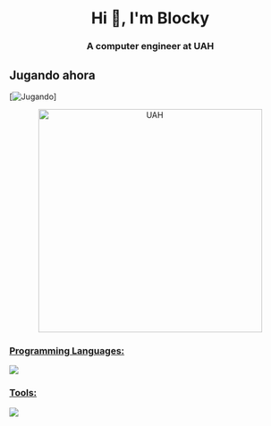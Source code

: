 <h1 align="center">Hi 👋, I'm Blocky</h1>
<h3 align="center">A computer engineer at UAH</h3>

## Jugando ahora
[![Jugando](https://nocache.advaith.workers.dev?url=https://img.shields.io/endpoint?url=https://dev.discordprofiles.me/api/badge/playing/602501571921707027)]
<p align="center"> <a href="https://www.uah.es/en/estudios/estudios-oficiales/grados/Grado-en-Ingenieria-de-Computadores/" target="_blank" rel="noreferrer">
<img src="https://secuah.web.uah.es/2020/wp-content/uploads/2018/03/logo_uah.png" alt="UAH" width=400 />
</p>

<h3 align="left">Programming Languages:</h3>
<p align="left"> 
<img src="https://go-skill-icons.vercel.app/api/icons?i=py,java,r,assembly&perline=4&theme=dark">
</p>
<h3 align="left">Tools:</h3>
<p align="left"> 
<img src="https://go-skill-icons.vercel.app/api/icons?i=git,linux,ubuntu,maven,pycharm,vscode,bash&perline=10&theme=dark">
</p>

